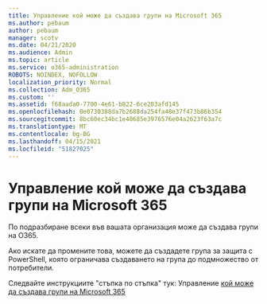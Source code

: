 ```yaml
---
title: Управление кой може да създава групи на Microsoft 365
ms.author: pebaum
author: pebaum
manager: scotv
ms.date: 04/21/2020
ms.audience: Admin
ms.topic: article
ms.service: o365-administration
ROBOTS: NOINDEX, NOFOLLOW
localization_priority: Normal
ms.collection: Adm_O365
ms.custom: ''
ms.assetid: f68aada0-7700-4e61-b822-6ce203afd145
ms.openlocfilehash: 0e0730388da7b2688da254fa48e37f473b86b354
ms.sourcegitcommit: 8bc60ec34bc1e40685e3976576e04a2623f63a7c
ms.translationtype: MT
ms.contentlocale: bg-BG
ms.lasthandoff: 04/15/2021
ms.locfileid: "51827025"
---
```

# <a name="manage-who-can-create-microsoft-365-groups"></a>Управление кой може да създава групи на Microsoft 365

По подразбиране всеки във вашата организация може да създава групи на O365.
  
Ако искате да промените това, можете да създадете група за защита с PowerShell, която ограничава създаването на група до подмножество от потребители.
  
Следвайте инструкциите "стъпка по стъпка" тук: Управление [кой може да създава групи на Microsoft 365](https://docs.microsoft.com/microsoft-365/admin/create-groups/manage-creation-of-groups)
  


